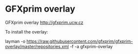 # GFXprim overlay

GFXprim overlay http://gfxprim.ucw.cz

To install the overlay:

layman -o https://raw.githubusercontent.com/gfxprim/gfxprim-overlay/master/repositories.xml -f -a gfxprim-overlay
